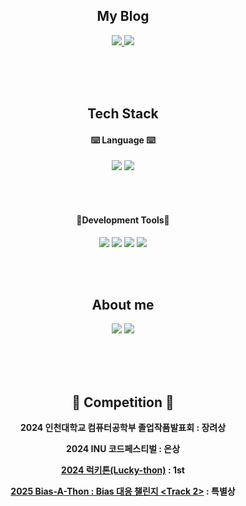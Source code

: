 <div align=center>

## My Blog

<span>
  <a href="https://giliit.tistory.com/">
    <img src="https://img.shields.io/badge/giliit-ff6600?style=for-the-badge&logo=Tistory&logoColor=white"/>
  </a>
</span>
<span>
  <a href="https://velog.io/@giliit">
    <img src="https://img.shields.io/badge/giliit-20C997?style=for-the-badge&logo=Velog&logoColor=white"/>
  </a>
</span>

<br/><br/><br/>

## Tech Stack

#### ⌨️ Language ⌨️
<span>
    <img src="https://img.shields.io/badge/PyTorch-EE4C2C?style=for-the-badge&logo=pytorch&logoColor=white"/>
  </a>
</span>
<span>
    <img src="https://img.shields.io/badge/python-3776AB?style=for-the-badge&logo=Python&logoColor=white"/>
  </a>
</span>

<br/><br/>

#### 🧰Development Tools🧰

<span>
    <img src="https://img.shields.io/badge/python-000000?style=for-the-badge&logo=PyCharm&logoColor=white"/>
</span>
<span>
    <img src="https://img.shields.io/badge/VSCode-007ACC?style=for-the-badge&logo=visualstudiocode&logoColor=white"/>
</span>
<span>
    <img src="https://img.shields.io/badge/Jupyter-F37626?style=for-the-badge&logo=Jupyter&logoColor=white"/>
</span>
<span>
    <img src="https://img.shields.io/badge/docker-2496ED?style=for-the-badge&logo=docker&logoColor=white"/>
</span>

<br/><br/>

## About me
<span>
    <img src="https://github-readme-stats.vercel.app/api/top-langs/?username=hwan9915&langs_count=10&layout=compact&theme=dracula" style="max-width:70%;" >
</span>

<span>
    <img src="http://mazassumnida.wtf/api/v2/generate_badge?boj=cubic0915" style="max-width:21%;" >
</span>

<br/><br/><br/>

## 🚩 Competition  🚩

**2024 인천대학교 컴퓨터공학부 졸업작품발표회 : 장려상**

**2024 INU 코드페스티벌 : 은상**

**[2024 럭키톤(Lucky-thon)](https://inu.ac.kr/inu/13580/subview.do?enc=Zm5jdDF8QEB8JTJGYmJzJTJGaW51JTJGMjU5NCUyRjM5NzU3NyUyRmFydGNsVmlldy5kbyUzRnBhZ2UlM0QxJTI2c3JjaENvbHVtbiUzRHNqJTI2c3JjaFdyZCUzRCVFQiU5RiVBRCVFRCU4MiVBNCUyNmJic0NsU2VxJTNEJTI2YmJzT3BlbldyZFNlcSUzRCUyNnJnc0JnbmRlU3RyJTNEJTI2cmdzRW5kZGVTdHIlM0QlMjZpc1ZpZXdNaW5lJTNEZmFsc2UlMjZwYXNzd29yZCUzRCUyNg%3D%3D) : 1st**

**[2025 Bias-A-Thon : Bias 대응 챌린지 <Track 2>](https://dacon.io/competitions/official/236487/overview/description) : 특별상**

</div>

